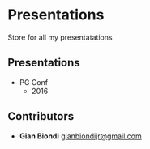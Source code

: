 # Presentations
Store for all my presentatations

## Presentations
- PG Conf
  - 2016

## Contributors
* **Gian Biondi** <gianbiondijr@gmail.com>
